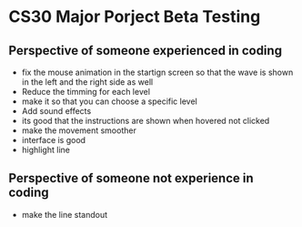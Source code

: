 # CS30 Major Porject Beta Testing

## Perspective of someone experienced in coding

- fix the mouse animation in the startign screen so that the wave is shown in the left and the right side as well 
- Reduce the timming for each level
- make it so that you can choose a specific level
- Add sound effects
- its good that the instructions are shown when hovered not clicked
- make the movement smoother
- interface is good
- highlight line


## Perspective of someone not experience in coding

- make the line standout

